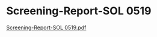 # Screening-Report-SOL 0519

[Screening-Report-SOL 0519.pdf](Screening-Report-SOL%200519%206d67ec386b1648519a94e8b1f8a25c16/Screening-Report-SOL_0519.pdf)